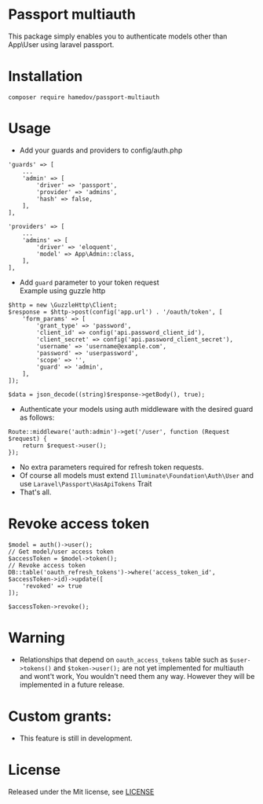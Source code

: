 # Passport multiauth
This package simply enables you to authenticate models other than App\User using laravel passport.

# Installation
`composer require hamedov/passport-multiauth`

# Usage

- Add your guards and providers to config/auth.php
```
'guards' => [
    ...
    'admin' => [
        'driver' => 'passport',
        'provider' => 'admins',
        'hash' => false,
    ],
],

'providers' => [
    ...
    'admins' => [
        'driver' => 'eloquent',
        'model' => App\Admin::class,
    ],
],

```
- Add `guard` parameter to your token request
<br />Example using guzzle http
```
$http = new \GuzzleHttp\Client;
$response = $http->post(config('app.url') . '/oauth/token', [
    'form_params' => [
        'grant_type' => 'password',
        'client_id' => config('api.password_client_id'),
        'client_secret' => config('api.password_client_secret'),
        'username' => 'username@example.com',
        'password' => 'userpassword',
        'scope' => '',
        'guard' => 'admin',
    ],
]);

$data = json_decode((string)$response->getBody(), true);

```
- Authenticate your models using auth middleware with the desired guard as follows:
```
Route::middleware('auth:admin')->get('/user', function (Request $request) {
    return $request->user();
});
```

- No extra parameters required for refresh token requests.
- Of course all models must extend `Illuminate\Foundation\Auth\User` and use `Laravel\Passport\HasApiTokens` Trait
- That's all.

# Revoke access token
```
$model = auth()->user();
// Get model/user access token
$accessToken = $model->token();
// Revoke access token
DB::table('oauth_refresh_tokens')->where('access_token_id', $accessToken->id)->update([
    'revoked' => true
]);

$accessToken->revoke();
```

# Warning
- Relationships that depend on `oauth_access_tokens` table such as `$user->tokens()` and `$token->user();` are not yet implemented for multiauth and wont't work, You wouldn't need them any way. However they will be implemented in a future release.

# Custom grants:
- This feature is still in development.

# License
Released under the Mit license, see [LICENSE](https://github.com/hamedov93/passport-multiauth/blob/master/LICENSE)
